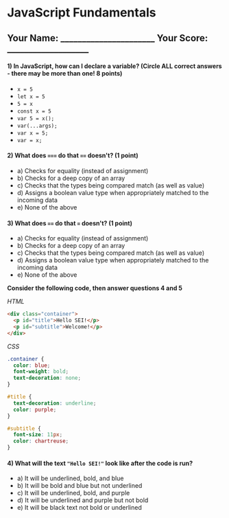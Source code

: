 # JavaScript Fundamentals

## Your Name: ______________________ Your Score: ___________________

#### 1) In JavaScript, how can I declare a variable? (Circle ALL correct answers - there may be more than one! 8 points)

* `x = 5`
* `let x = 5`
* `5 = x`
* `const x = 5`
* `var 5 = x();`
* `var(...args);`
* `var x = 5;`
* `var = x;`

#### 2) What does `===` do that `==` doesn't? (1 point)

* a) Checks for equality (instead of assignment)
* b) Checks for a deep copy of an array
* c) Checks that the types being compared match (as well as value)
* d) Assigns a boolean value type when appropriately matched to the incoming data
* e) None of the above

#### 3) What does `==` do that `=` doesn't? (1 point)

* a) Checks for equality (instead of assignment)
* b) Checks for a deep copy of an array
* c) Checks that the types being compared match (as well as value)
* d) Assigns a boolean value type when appropriately matched to the incoming data
* e) None of the above


**Consider the following code, then answer questions 4 and 5**

*HTML*

```html
<div class="container">
  <p id="title">Hello SEI!</p>
  <p id="subtitle">Welcome!</p>
</div>
```

*CSS*

```css
.container {
  color: blue;
  font-weight: bold;
  text-decoration: none;
}

#title {
  text-decoration: underline;
  color: purple;
}

#subtitle {
  font-size: 11px;
  color: chartreuse;
}
```

#### 4) What will the text `"Hello SEI!"` look like after the code is run?

* a) It will be underlined, bold, and blue
* b) It will be bold and blue but not underlined
* c) It will be underlined, bold, and purple
* d) It will be underlined and purple but not bold 
* e) It will be black text not bold or underlined 
